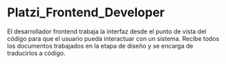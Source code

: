 # Platzi_Frontend_Developer
El desarrollador frontend trabaja la interfaz desde el punto de vista del código para que el usuario pueda interactuar con un sistema. Recibe todos los documentos trabajados en la etapa de diseño y se encarga de traducirlos a código.
